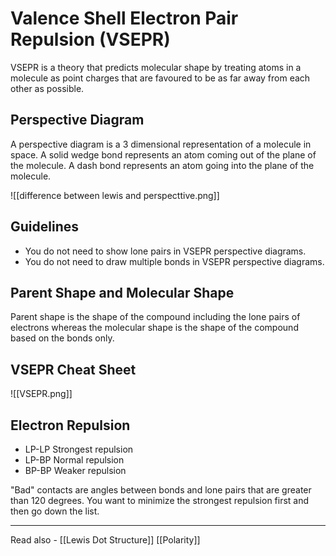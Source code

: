 # Valence Shell Electron Pair Repulsion (VSEPR)

VSEPR is a theory that predicts molecular shape by treating atoms in a molecule as point charges that are favoured to be as far away from each other as possible.

## Perspective Diagram
A perspective diagram is a 3 dimensional representation of a molecule in space. A solid wedge bond represents an atom coming out of the plane of the molecule. A dash bond represents an atom going into the plane of the molecule.


![[difference between lewis and perspecttive.png]]


## Guidelines

- You do not need to show lone pairs in VSEPR perspective diagrams.
- You do not need to draw multiple bonds in VSEPR perspective diagrams.

## Parent Shape and Molecular Shape

Parent shape is the shape of the compound including the lone pairs of electrons whereas the molecular shape is the shape of the compound based on the bonds only.

## VSEPR Cheat Sheet
![[VSEPR.png]]

## Electron Repulsion

- LP-LP   Strongest repulsion
- LP-BP   Normal repulsion
- BP-BP   Weaker repulsion

"Bad" contacts are angles between bonds and lone pairs that are greater than 120 degrees. You want to minimize the strongest repulsion first and then go down the list.


---
Read also - [[Lewis Dot Structure]]		[[Polarity]]